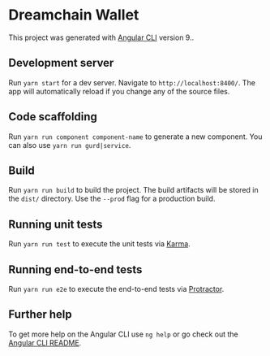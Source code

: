 # Dreamchain Wallet


This project was generated with [Angular CLI](https://github.com/angular/angular-cli) version 9..

## Development server

Run `yarn start` for a dev server. Navigate to `http://localhost:8400/`. The app will automatically reload if you change any of the source files.

## Code scaffolding

Run `yarn run component component-name` to generate a new component. You can also use `yarn run gurd|service`.

## Build

Run `yarn run build` to build the project. The build artifacts will be stored in the `dist/` directory. Use the `--prod` flag for a production build.

## Running unit tests

Run `yarn run test` to execute the unit tests via [Karma](https://karma-runner.github.io).

## Running end-to-end tests

Run `yarn run e2e` to execute the end-to-end tests via [Protractor](http://www.protractortest.org/).

## Further help

To get more help on the Angular CLI use `ng help` or go check out the [Angular CLI README](https://github.com/angular/angular-cli/blob/master/README.md).
